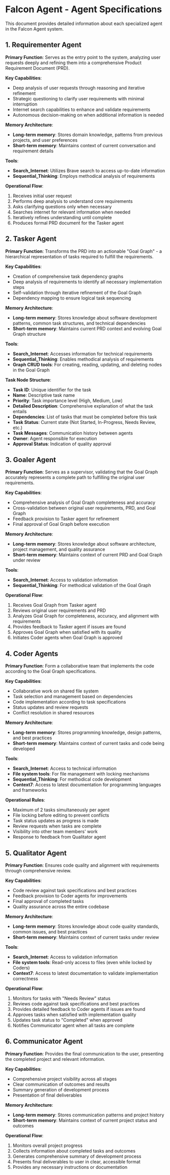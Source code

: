 # Falcon Agent - Agent Specifications

This document provides detailed information about each specialized agent in the Falcon Agent system.

## 1. Requirementer Agent

**Primary Function**: Serves as the entry point to the system, analyzing user requests deeply and refining them into a comprehensive Product Requirement Document (PRD).

**Key Capabilities**:
- Deep analysis of user requests through reasoning and iterative refinement
- Strategic questioning to clarify user requirements with minimal interruption
- Internet search capabilities to enhance and validate requirements
- Autonomous decision-making on when additional information is needed

**Memory Architecture**:
- **Long-term memory**: Stores domain knowledge, patterns from previous projects, and user preferences
- **Short-term memory**: Maintains context of current conversation and requirement details

**Tools**:
- **Search_Internet**: Utilizes Brave search to access up-to-date information
- **Sequential_Thinking**: Employs methodical analysis of requirements

**Operational Flow**:
1. Receives initial user request
2. Performs deep analysis to understand core requirements
3. Asks clarifying questions only when necessary
4. Searches internet for relevant information when needed
5. Iteratively refines understanding until complete
6. Produces formal PRD document for the Tasker agent

## 2. Tasker Agent

**Primary Function**: Transforms the PRD into an actionable "Goal Graph" - a hierarchical representation of tasks required to fulfill the requirements.

**Key Capabilities**:
- Creation of comprehensive task dependency graphs
- Deep analysis of requirements to identify all necessary implementation steps
- Self-validation through iterative refinement of the Goal Graph
- Dependency mapping to ensure logical task sequencing

**Memory Architecture**:
- **Long-term memory**: Stores knowledge about software development patterns, common task structures, and technical dependencies
- **Short-term memory**: Maintains current PRD context and evolving Goal Graph structure

**Tools**:
- **Search_Internet**: Accesses information for technical requirements
- **Sequential_Thinking**: Enables methodical analysis of requirements
- **Graph CRUD tools**: For creating, reading, updating, and deleting nodes in the Goal Graph

**Task Node Structure**:
- **Task ID**: Unique identifier for the task
- **Name**: Descriptive task name
- **Priority**: Task importance level (High, Medium, Low)
- **Detailed Description**: Comprehensive explanation of what the task entails
- **Dependencies**: List of tasks that must be completed before this task
- **Task Status**: Current state (Not Started, In-Progress, Needs Review, etc.)
- **Task Messages**: Communication history between agents
- **Owner**: Agent responsible for execution
- **Approval Status**: Indication of quality approval

## 3. Goaler Agent

**Primary Function**: Serves as a supervisor, validating that the Goal Graph accurately represents a complete path to fulfilling the original user requirements.

**Key Capabilities**:
- Comprehensive analysis of Goal Graph completeness and accuracy
- Cross-validation between original user requirements, PRD, and Goal Graph
- Feedback provision to Tasker agent for refinement
- Final approval of Goal Graph before execution

**Memory Architecture**:
- **Long-term memory**: Stores knowledge about software architecture, project management, and quality assurance
- **Short-term memory**: Maintains context of current PRD and Goal Graph under review

**Tools**:
- **Search_Internet**: Access to validation information
- **Sequential_Thinking**: For methodical validation of the Goal Graph

**Operational Flow**:
1. Receives Goal Graph from Tasker agent
2. Reviews original user requirements and PRD
3. Analyzes Goal Graph for completeness, accuracy, and alignment with requirements
4. Provides feedback to Tasker agent if issues are found
5. Approves Goal Graph when satisfied with its quality
6. Initiates Coder agents when Goal Graph is approved

## 4. Coder Agents

**Primary Function**: Form a collaborative team that implements the code according to the Goal Graph specifications.

**Key Capabilities**:
- Collaborative work on shared file system
- Task selection and management based on dependencies
- Code implementation according to task specifications
- Status updates and review requests
- Conflict resolution in shared resources

**Memory Architecture**:
- **Long-term memory**: Stores programming knowledge, design patterns, and best practices
- **Short-term memory**: Maintains context of current tasks and code being developed

**Tools**:
- **Search_Internet**: Access to technical information
- **File system tools**: For file management with locking mechanisms
- **Sequential_Thinking**: For methodical code development
- **Context7**: Access to latest documentation for programming languages and frameworks

**Operational Rules**:
- Maximum of 2 tasks simultaneously per agent
- File locking before editing to prevent conflicts
- Task status updates as progress is made
- Review requests when tasks are complete
- Visibility into other team members' work
- Response to feedback from Qualitator agent

## 5. Qualitator Agent

**Primary Function**: Ensures code quality and alignment with requirements through comprehensive review.

**Key Capabilities**:
- Code review against task specifications and best practices
- Feedback provision to Coder agents for improvements
- Final approval of completed tasks
- Quality assurance across the entire codebase

**Memory Architecture**:
- **Long-term memory**: Stores knowledge about code quality standards, common issues, and best practices
- **Short-term memory**: Maintains context of current tasks under review

**Tools**:
- **Search_Internet**: Access to validation information
- **File system tools**: Read-only access to files (even while locked by Coders)
- **Context7**: Access to latest documentation to validate implementation correctness

**Operational Flow**:
1. Monitors for tasks with "Needs Review" status
2. Reviews code against task specifications and best practices
3. Provides detailed feedback to Coder agents if issues are found
4. Approves tasks when satisfied with implementation quality
5. Updates task status to "Completed" when approved
6. Notifies Communicator agent when all tasks are complete

## 6. Communicator Agent

**Primary Function**: Provides the final communication to the user, presenting the completed project and relevant information.

**Key Capabilities**:
- Comprehensive project visibility across all stages
- Clear communication of outcomes and results
- Summary generation of development process
- Presentation of final deliverables

**Memory Architecture**:
- **Long-term memory**: Stores communication patterns and project history
- **Short-term memory**: Maintains context of current project status and outcomes

**Operational Flow**:
1. Monitors overall project progress
2. Collects information about completed tasks and outcomes
3. Generates comprehensive summary of development process
4. Presents final deliverables to user in clear, accessible format
5. Provides any necessary instructions or documentation 